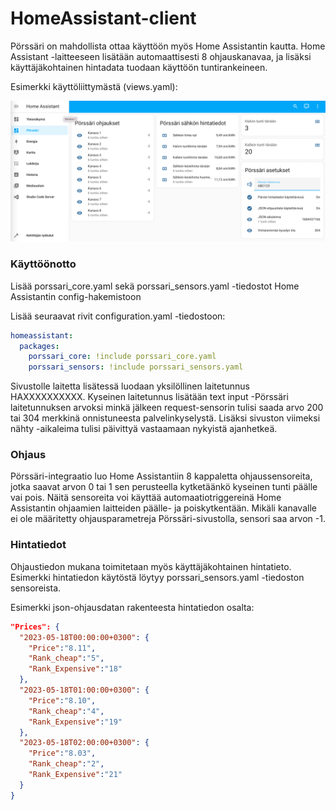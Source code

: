 # HomeAssistant-client
Pörssäri on mahdollista ottaa käyttöön myös Home Assistantin kautta. Home Assistant -laitteeseen lisätään automaattisesti 8 ohjauskanavaa, ja lisäksi käyttäjäkohtainen hintadata tuodaan käyttöön tuntirankeineen.

Esimerkki käyttöliittymästä (views.yaml):

![Example UI](/img/ui_example.png)

### Käyttöönotto
Lisää porssari_core.yaml sekä porssari_sensors.yaml -tiedostot Home Assistantin config-hakemistoon

Lisää seuraavat rivit configuration.yaml -tiedostoon:

```yaml
homeassistant:  
  packages:    
    porssari_core: !include porssari_core.yaml    
    porssari_sensors: !include porssari_sensors.yaml
```

Sivustolle laitetta lisätessä luodaan yksilöllinen laitetunnus HAXXXXXXXXXX. Kyseinen laitetunnus lisätään text input -Pörssäri laitetunnuksen arvoksi minkä jälkeen request-sensorin tulisi saada arvo 200 tai 304 merkkinä onnistuneesta palvelinkyselystä. Lisäksi sivuston viimeksi nähty -aikaleima tulisi päivittyä vastaamaan nykyistä ajanhetkeä.


### Ohjaus

Pörssäri-integraatio luo Home Assistantiin 8 kappaletta ohjaussensoreita, jotka saavat arvon 0 tai 1 sen perusteella kytketäänkö kyseinen tunti päälle vai pois. Näitä sensoreita voi käyttää automaatiotriggereinä Home Assistantin ohjaamien laitteiden päälle- ja poiskytkentään. Mikäli kanavalle ei ole määritetty ohjausparametreja Pörssäri-sivustolla, sensori saa arvon -1.


### Hintatiedot
Ohjaustiedon mukana toimitetaan myös käyttäjäkohtainen hintatieto. Esimerkki hintatiedon käytöstä löytyy porssari_sensors.yaml -tiedoston sensoreista. 

Esimerkki json-ohjausdatan rakenteesta hintatiedon osalta:

```json
"Prices": {
  "2023-05-18T00:00:00+0300": {
    "Price":"8.11",
    "Rank_cheap":"5",
    "Rank_Expensive":"18"
  },
  "2023-05-18T01:00:00+0300": {
    "Price":"8.10",
    "Rank_cheap":"4",
    "Rank_Expensive":"19"
  },
  "2023-05-18T02:00:00+0300": {
    "Price":"8.03",
    "Rank_cheap":"2",
    "Rank_Expensive":"21"
  }
}
```
